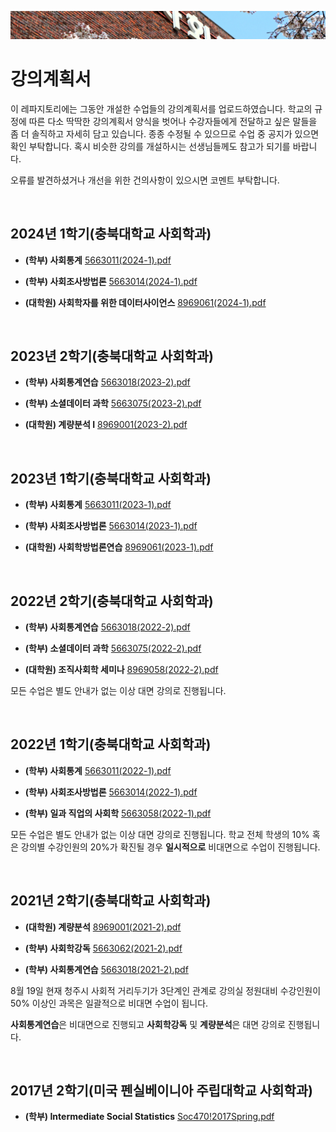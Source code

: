 <p align="center">
  <img src="https://github.com/hxk271/Syllabi/blob/main/sb1.jpg">
</p>

# 강의계획서

이 레파지토리에는 그동안 개설한 수업들의 강의계획서를 업로드하였습니다. 학교의 규정에 따른 다소 딱딱한 강의계획서 양식을 벗어나 수강자들에게 전달하고 싶은 말들을 좀 더 솔직하고 자세히 담고 있습니다. 종종 수정될 수 있으므로 수업 중 공지가 있으면 확인 부탁합니다. 혹시 비슷한 강의를 개설하시는 선생님들께도 참고가 되기를 바랍니다.

오류를 발견하셨거나 개선을 위한 건의사항이 있으시면 코멘트 부탁합니다.


<br/>

## 2024년 1학기(충북대학교 사회학과)

- **(학부) 사회통계** [5663011(2024-1).pdf](https://github.com/hxk271/Syllabi/blob/main/5663011(2024-1).pdf)

- **(학부) 사회조사방법론** [5663014(2024-1).pdf](https://github.com/hxk271/Syllabi/blob/main/5663014(2024-1).pdf)

- **(대학원) 사회학자를 위한 데이터사이언스** [8969061(2024-1).pdf](https://github.com/hxk271/Syllabi/blob/main/8969061(2024-1).pdf)


<br/>

## 2023년 2학기(충북대학교 사회학과)

- **(학부) 사회통계연습** [5663018(2023-2).pdf](https://github.com/hxk271/Syllabi/blob/main/5663018(2023-2).pdf)

- **(학부) 소셜데이터 과학** [5663075(2023-2).pdf](https://github.com/hxk271/Syllabi/blob/main/5663075(2023-2).pdf)

- **(대학원) 계량분석 I** [8969001(2023-2).pdf](https://github.com/hxk271/Syllabi/blob/main/8969001(2023-2).pdf)


<br/>

## 2023년 1학기(충북대학교 사회학과)

- **(학부) 사회통계** [5663011(2023-1).pdf](https://github.com/hxk271/Syllabi/blob/main/5663011(2023-1).pdf)

- **(학부) 사회조사방법론** [5663014(2023-1).pdf](https://github.com/hxk271/Syllabi/blob/main/5663014(2023-1).pdf)

- **(대학원) 사회학방법론연습** [8969061(2023-1).pdf](https://github.com/hxk271/Syllabi/blob/main/8969061(2023-1).pdf)


<br/>

## 2022년 2학기(충북대학교 사회학과)

- **(학부) 사회통계연습** [5663018(2022-2).pdf](https://github.com/hxk271/Syllabi/blob/main/5663018(2022-2).pdf)

- **(학부) 소셜데이터 과학** [5663075(2022-2).pdf](https://github.com/hxk271/Syllabi/blob/main/5663075(2022-2).pdf)

- **(대학원) 조직사회학 세미나** [8969058(2022-2).pdf](https://github.com/hxk271/Syllabi/blob/main/8969058(2022-2).pdf)


모든 수업은 별도 안내가 없는 이상 대면 강의로 진행됩니다.


<br/>

## 2022년 1학기(충북대학교 사회학과)

- **(학부) 사회통계** [5663011(2022-1).pdf](https://github.com/hxk271/Syllabi/blob/main/5663011(2022-1).pdf)

- **(학부) 사회조사방법론** [5663014(2022-1).pdf](https://github.com/hxk271/Syllabi/blob/main/5663014(2022-1).pdf)

- **(학부) 일과 직업의 사회학** [5663058(2022-1).pdf](https://github.com/hxk271/Syllabi/blob/main/5663058(2022-1).pdf)


모든 수업은 별도 안내가 없는 이상 대면 강의로 진행됩니다. 학교 전체 학생의 10% 혹은 강의별 수강인원의 20%가 확진될 경우 **일시적으로** 비대면으로 수업이 진행됩니다.


<br/>

## 2021년 2학기(충북대학교 사회학과)

- **(대학원) 계량분석** [8969001(2021-2).pdf](https://github.com/hxk271/Syllabi/blob/main/8969001(2021-2).pdf)

- **(학부) 사회학강독** [5663062(2021-2).pdf](https://github.com/hxk271/Syllabi/blob/main/5663062(2021-2).pdf)

- **(학부) 사회통계연습** [5663018(2021-2).pdf](https://github.com/hxk271/Syllabi/blob/main/5663018(2021-2).pdf)


8월 19일 현재 청주시 사회적 거리두기가 3단계인 관계로 강의실 정원대비 수강인원이 50% 이상인 과목은 일괄적으로 비대면 수업이 됩니다.

**사회통계연습**은 비대면으로 진행되고 **사회학강독** 및 **계량분석**은 대면 강의로 진행됩니다.


<br/>


## 2017년 2학기(미국 펜실베이니아 주립대학교 사회학과)

- **(학부) Intermediate Social Statistics** [Soc470!2017Spring.pdf](https://github.com/hxk271/Syllabi/blob/main/Soc470!2017Spring.pdf)



